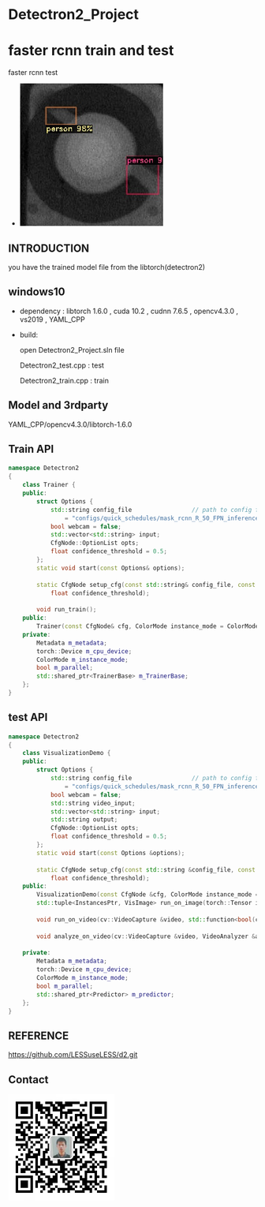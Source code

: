 # Detectron2_Project

# faster rcnn train and test



faster rcnn test

- ![](./output/result.jpg)



## INTRODUCTION

you have the trained model file from the libtorch(detectron2)



## windows10

- dependency : libtorch 1.6.0 , cuda 10.2 , cudnn 7.6.5  , opencv4.3.0 , vs2019 , YAML_CPP

- build:

    open Detectron2_Project.sln file 

    Detectron2_test.cpp : test 

    Detectron2_train.cpp : train

    


## Model and 3rdparty

YAML_CPP/opencv4.3.0/libtorch-1.6.0

## Train API

```c++
namespace Detectron2
{
	class Trainer {
	public:
		struct Options {
			std::string config_file					// path to config file
				= "configs/quick_schedules/mask_rcnn_R_50_FPN_inference_acc_test.yaml";
			bool webcam = false;
			std::vector<std::string> input;	
			CfgNode::OptionList opts;
			float confidence_threshold = 0.5;
		};
		static void start(const Options& options);

		static CfgNode setup_cfg(const std::string& config_file, const CfgNode::OptionList& opts,
			float confidence_threshold);

		void run_train();
	public:
		Trainer(const CfgNode& cfg, ColorMode instance_mode = ColorMode::kIMAGE, bool parallel = false);
	private:
		Metadata m_metadata;
		torch::Device m_cpu_device;
		ColorMode m_instance_mode;
		bool m_parallel;
		std::shared_ptr<TrainerBase> m_TrainerBase;
	};
}
```

## test API

```c++
namespace Detectron2
{
	class VisualizationDemo {
	public:
		struct Options {
			std::string config_file					// path to config file
				= "configs/quick_schedules/mask_rcnn_R_50_FPN_inference_acc_test.yaml";
			bool webcam = false;
			std::string video_input;
			std::vector<std::string> input;			
			std::string output;						
			CfgNode::OptionList opts;				
			float confidence_threshold = 0.5; 		
		};
		static void start(const Options &options);

		static CfgNode setup_cfg(const std::string &config_file, const CfgNode::OptionList &opts,
			float confidence_threshold);
	public:
		VisualizationDemo(const CfgNode &cfg, ColorMode instance_mode = ColorMode::kIMAGE, bool parallel = false);
		std::tuple<InstancesPtr, VisImage> run_on_image(torch::Tensor image);

		void run_on_video(cv::VideoCapture &video, std::function<bool(cv::Mat)> vis_frame_processor);

		void analyze_on_video(cv::VideoCapture &video, VideoAnalyzer &analyzer);

	private:
		Metadata m_metadata;
		torch::Device m_cpu_device;
		ColorMode m_instance_mode;
		bool m_parallel;
		std::shared_ptr<Predictor> m_predictor;
	};
}
```



## REFERENCE

https://github.com/LESSuseLESS/d2.git

## Contact

<img src="./output/weixin.jpg" style="zoom:50%;" />

